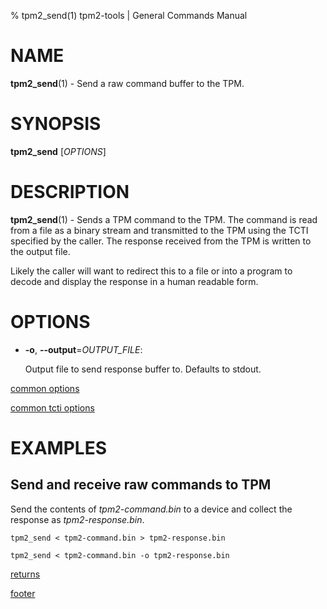 % tpm2_send(1) tpm2-tools | General Commands Manual

# NAME

**tpm2_send**(1) - Send a raw command buffer to the TPM.

# SYNOPSIS

**tpm2_send** [*OPTIONS*]

# DESCRIPTION

**tpm2_send**(1) - Sends a TPM command to the TPM. The command is
read from a file as a binary stream and transmitted to the TPM using the TCTI
specified by the caller. The response received from the TPM is written to
the output file.

Likely the caller will want to redirect this to a file or into a
program to decode and display the response in a human readable form.

# OPTIONS

  * **-o**, **\--output**=_OUTPUT\_FILE_:

    Output file to send response buffer to. Defaults to stdout.

[common options](common/options.md)

[common tcti options](common/tcti.md)

# EXAMPLES

## Send and receive raw commands to TPM

Send the contents of *tpm2-command.bin* to a device and collect the response as *tpm2-response.bin*.

```
tpm2_send < tpm2-command.bin > tpm2-response.bin

tpm2_send < tpm2-command.bin -o tpm2-response.bin
```

[returns](common/returns.md)

[footer](common/footer.md)
